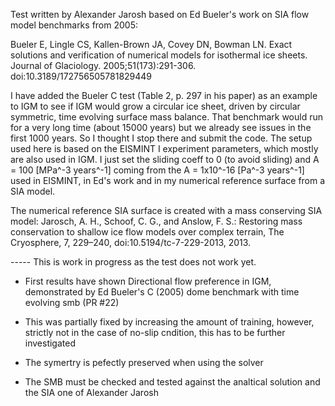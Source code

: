 
Test written by Alexander Jarosh based on Ed Bueler's work on SIA flow model benchmarks from 2005:

Bueler E, Lingle CS, Kallen-Brown JA, Covey DN, Bowman LN. Exact solutions and verification of numerical models for isothermal ice sheets. Journal of Glaciology. 2005;51(173):291-306. doi:10.3189/172756505781829449

I have added the Bueler C test (Table 2, p. 297 in his paper) as an example to IGM to see if IGM would grow a circular ice sheet, driven by circular symmetric, time evolving surface mass balance. That benchmark would run for a very long time (about 15000 years) but we already see issues in the first 1000 years. So I thought I stop there and submit the code.
The setup used here is based on the EISMINT I experiment parameters, which mostly are also used in IGM. I just set the sliding coeff to 0 (to avoid sliding) and A = 100 [MPa^-3 years^-1] coming from the A = 1x10^-16 [Pa^-3 years^-1] used in EISMINT, in Ed's work and in my numerical reference surface from a SIA model.

The numerical reference SIA surface is created with a mass conserving SIA model:
Jarosch, A. H., Schoof, C. G., and Anslow, F. S.: Restoring mass conservation to shallow ice flow models over complex terrain, The Cryosphere, 7, 229–240, doi:10.5194/tc-7-229-2013, 2013.

----- This is work in progress as the test does not work yet.

- First results have shown  Directional flow preference in IGM, demonstrated by Ed Bueler's C (2005) dome benchmark with time evolving smb (PR #22)

- This was partially fixed by increasing the amount of training, however, strictly not in the case of no-slip cndition, this has to be further investigated

- The symertry is pefectly preserved when using the solver

- The SMB must be checked and tested against the analtical solution and the SIA one of Alexander Jarosh
